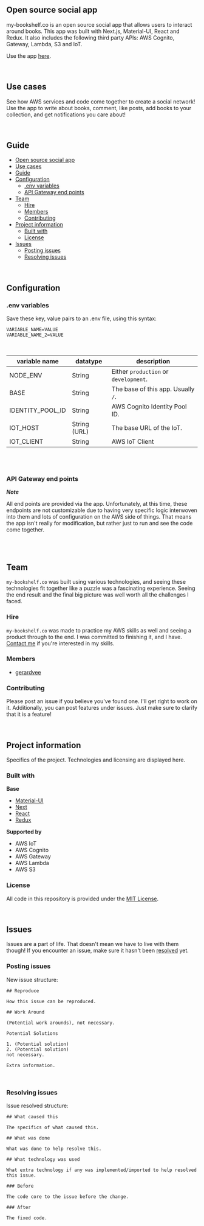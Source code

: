 ## Open source social app

my-bookshelf.co is an open source social app that allows users to interact around books. This app was built with Next.js, Material-UI, React and Redux. It also includes the following third party APIs: AWS Cognito, Gateway, Lambda, S3 and IoT.

Use the app [here](https://my-bookshelf.co).

<br>

## Use cases

See how AWS services and code come together to create a social network! Use the app to write about books, comment, like posts, add books to your collection, and get notifications you care about!

<br>

## Guide
- [Open source social app](#open-source-social-app)
- [Use cases](#use-cases)
- [Guide](#guide)
- [Configuration](#configuration)
  - [.env variables](#env-variables)
  - [API Gateway end points](#api-gateway-end-points)
- [Team](#team)
  - [Hire](#hire)
  - [Members](#members)
  - [Contributing](#contributing)
- [Project information](#project-information)
  - [Built with](#built-with)
  - [License](#license)
- [Issues](#issues)
  - [Posting issues](#posting-issues)
  - [Resolving issues](#resolving-issues)
  
<br>

## Configuration

### .env variables

Save these key, value pairs to an .env file, using this syntax:

```
VARIABLE_NAME=VALUE
VARIABLE_NAME_2=VALUE
```
<br>

| variable name  | datatype  | description |
|---|---|---|
| NODE_ENV  | String  | Either `production` or `development`. |
| BASE  | String  | The base of this app. Usually `/`. |
| IDENTITY_POOL_ID | String | AWS Cognito Identity Pool ID. |
| IOT_HOST | String (URL) | The base URL of the IoT. |
| IOT_CLIENT | String | AWS IoT Client |

<br><br>

### API Gateway end points

***Note***

All end points are provided via the app. Unfortunately, at this time, these endpoints are not customizable due to having very specific logic interwoven into them and lots of configuration on the AWS side of things. That means the app isn't really for modification, but rather just to run and see the code come together.

<br><br>

## Team

`my-bookshelf.co` was built using various technologies, and seeing these technologies fit together like a puzzle was a fascinating experience. Seeing the end result and the final big picture was well worth all the challenges I faced.

### Hire

`my-bookshelf.co` was made to practice my AWS skills as well and seeing a product through to the end. I was committed to finishing it, and I have. [Contact me](https://gerardvee.com/contact) if you're interested in my skills.


### Members

- [gerardvee](https://github.com/GerardVee)


### Contributing

Please post an issue if you believe you've found one. I'll get right to work on it. Additionally, you can post features under issues. Just make sure to clarify that it is a feature!

<br>

## Project information

Specifics of the project. Technologies and licensing are displayed here.

### Built with

**Base**

- [Material-UI](https://github.com/mui-org/material-ui)
- [Next](https://github.com/zeit/next.js)
- [React](https://github.com/facebook/react)
- [Redux](https://github.com/reduxjs/redux)

**Supported by**

- AWS IoT
- AWS Cognito
- AWS Gateway
- AWS Lambda
- AWS S3

### License

All code in this repository is provided under the [MIT License](https://github.com/GerardVee/bookshelf/blob/master/LICENSE.md).

<br>

## Issues

Issues are a part of life. That doesn't mean we have to live with them though! If you encounter an issue, make sure it hasn't been [resolved](https://github.com/GerardVee/bookshelf/issues?utf8=%E2%9C%93&q=is%3Aresolved) yet.


### Posting issues

New issue structure:

```
## Reproduce

How this issue can be reproduced.

## Work Around

(Potential work arounds), not necessary.

Potential Solutions

1. (Potential solution)
2. (Potential solution)
not necessary.

Extra information.
```

<br>

### Resolving issues

Issue resolved structure:

```
## What caused this

The specifics of what caused this.

## What was done

What was done to help resolve this.

## What technology was used

What extra technology if any was implemented/imported to help resolved this issue.

### Before

The code core to the issue before the change.

### After

The fixed code.

```